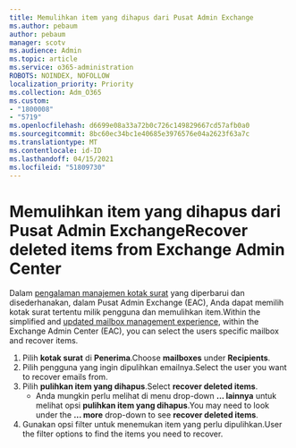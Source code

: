 ```yaml
---
title: Memulihkan item yang dihapus dari Pusat Admin Exchange
ms.author: pebaum
author: pebaum
manager: scotv
ms.audience: Admin
ms.topic: article
ms.service: o365-administration
ROBOTS: NOINDEX, NOFOLLOW
localization_priority: Priority
ms.collection: Adm_O365
ms.custom:
- "1800008"
- "5719"
ms.openlocfilehash: d6699e08a33a72b0c726c149829667cd57afb0a0
ms.sourcegitcommit: 8bc60ec34bc1e40685e3976576e04a2623f63a7c
ms.translationtype: MT
ms.contentlocale: id-ID
ms.lasthandoff: 04/15/2021
ms.locfileid: "51809730"
---
```

# <a name="recover-deleted-items-from-exchange-admin-center"></a><span data-ttu-id="ca28b-102">Memulihkan item yang dihapus dari Pusat Admin Exchange</span><span class="sxs-lookup"><span data-stu-id="ca28b-102">Recover deleted items from Exchange Admin Center</span></span>

<span data-ttu-id="ca28b-103">Dalam [pengalaman manajemen kotak surat](https://admin.exchange.microsoft.com/#/mailboxes) yang diperbarui dan disederhanakan, dalam Pusat Admin Exchange (EAC), Anda dapat memilih kotak surat tertentu milik pengguna dan memulihkan item.</span><span class="sxs-lookup"><span data-stu-id="ca28b-103">Within the simplified and [updated mailbox management experience](https://admin.exchange.microsoft.com/#/mailboxes), within the Exchange Admin Center (EAC), you can select the users specific mailbox and recover items.</span></span>

1. <span data-ttu-id="ca28b-104">Pilih **kotak surat** di **Penerima**.</span><span class="sxs-lookup"><span data-stu-id="ca28b-104">Choose **mailboxes** under **Recipients**.</span></span>
2. <span data-ttu-id="ca28b-105">Pilih pengguna yang ingin dipulihkan emailnya.</span><span class="sxs-lookup"><span data-stu-id="ca28b-105">Select the user you want to recover emails from.</span></span>
3. <span data-ttu-id="ca28b-106">Pilih **pulihkan item yang dihapus**.</span><span class="sxs-lookup"><span data-stu-id="ca28b-106">Select **recover deleted items**.</span></span>
    - <span data-ttu-id="ca28b-107">Anda mungkin perlu melihat di menu drop-down **... lainnya** untuk melihat opsi **pulihkan item yang dihapus**.</span><span class="sxs-lookup"><span data-stu-id="ca28b-107">You may need to look under the **… more** drop-down to see **recover deleted items**.</span></span>
4. <span data-ttu-id="ca28b-108">Gunakan opsi filter untuk menemukan item yang perlu dipulihkan.</span><span class="sxs-lookup"><span data-stu-id="ca28b-108">User the filter options to find the items you need to recover.</span></span>
